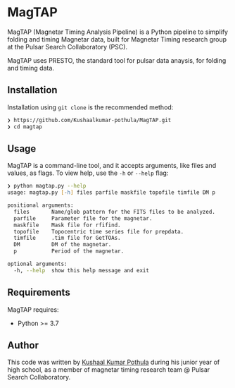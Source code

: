 # MagTAP

MagTAP (Magnetar Timing Analysis Pipeline) is a Python pipeline to simplify folding and timing Magnetar data, built for Magnetar Timing research group at the Pulsar Search Collaboratory (PSC).

MagTAP uses PRESTO, the standard tool for pulsar data anaysis, for folding and timing data.

## Installation
Installation using `git clone` is the recommended method:
```zsh
❯ https://github.com/Kushaalkumar-pothula/MagTAP.git
❯ cd magtap
```
## Usage
MagTAP is a command-line tool, and it accepts arguments, like files and values, as flags. To view help, use the `-h` or `--help` flag:

```zsh
❯ python magtap.py --help
usage: magtap.py [-h] files parfile maskfile topofile timfile DM p

positional arguments:
  files       Name/glob pattern for the FITS files to be analyzed.
  parfile     Parameter file for the magnetar.
  maskfile    Mask file for rfifind.
  topofile    Topocentric time series file for prepdata.
  timfile     .tim file for GetTOAs.
  DM          DM of the magnetar.
  p           Period of the magnetar.

optional arguments:
  -h, --help  show this help message and exit
```

## Requirements
MagTAP requires:
- Python >= 3.7

## Author
This code was written by [Kushaal Kumar Pothula](https://kushaalkumarpothula.wordpress.com/) during his junior year of high school, as a member of magnetar timing research team @ Pulsar Search Collaboratory.
